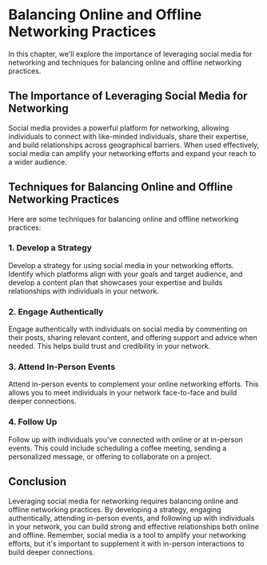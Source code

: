 Balancing Online and Offline Networking Practices
====================================================================================================

In this chapter, we'll explore the importance of leveraging social media for networking and techniques for balancing online and offline networking practices.

The Importance of Leveraging Social Media for Networking
--------------------------------------------------------

Social media provides a powerful platform for networking, allowing individuals to connect with like-minded individuals, share their expertise, and build relationships across geographical barriers. When used effectively, social media can amplify your networking efforts and expand your reach to a wider audience.

Techniques for Balancing Online and Offline Networking Practices
----------------------------------------------------------------

Here are some techniques for balancing online and offline networking practices:

### 1. Develop a Strategy

Develop a strategy for using social media in your networking efforts. Identify which platforms align with your goals and target audience, and develop a content plan that showcases your expertise and builds relationships with individuals in your network.

### 2. Engage Authentically

Engage authentically with individuals on social media by commenting on their posts, sharing relevant content, and offering support and advice when needed. This helps build trust and credibility in your network.

### 3. Attend In-Person Events

Attend in-person events to complement your online networking efforts. This allows you to meet individuals in your network face-to-face and build deeper connections.

### 4. Follow Up

Follow up with individuals you've connected with online or at in-person events. This could include scheduling a coffee meeting, sending a personalized message, or offering to collaborate on a project.

Conclusion
----------

Leveraging social media for networking requires balancing online and offline networking practices. By developing a strategy, engaging authentically, attending in-person events, and following up with individuals in your network, you can build strong and effective relationships both online and offline. Remember, social media is a tool to amplify your networking efforts, but it's important to supplement it with in-person interactions to build deeper connections.
